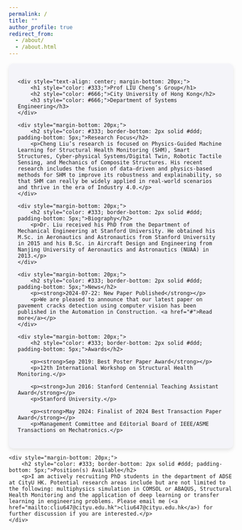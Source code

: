 ```yaml
---
permalink: /
title: ""
author_profile: true
redirect_from: 
  - /about/
  - /about.html
---
```

<div style="font-family: Arial, sans-serif; max-width: 800px; margin: auto; background-color: #f4f4f9; padding: 20px; border-radius: 10px; box-shadow: 0 4px 8px rgba(0, 0, 0, 0.1);">

    <div style="text-align: center; margin-bottom: 20px;">
        <h1 style="color: #333;">Prof LIU Cheng’s Group</h1>
        <h2 style="color: #666;">City University of Hong Kong</h2>
        <h3 style="color: #666;">Department of Systems Engineering</h3>
    </div>

    <div style="margin-bottom: 20px;">
        <h2 style="color: #333; border-bottom: 2px solid #ddd; padding-bottom: 5px;">Research Focus</h2>
        <p>Cheng Liu’s research is focused on Physics-Guided Machine Learning for Structural Health Monitoring (SHM), Smart Structures, Cyber-physical Systems/Digital Twin, Robotic Tactile Sensing, and Mechanics of Composite Structures. His recent research includes the fusion of data-driven and physics-based methods for SHM to improve its robustness and explainability, so that SHM can really be widely applied in real-world scenarios and thrive in the era of Industry 4.0.</p>
    </div>

    <div style="margin-bottom: 20px;">
        <h2 style="color: #333; border-bottom: 2px solid #ddd; padding-bottom: 5px;">Biography</h2>
        <p>Dr. Liu received his PhD from the Department of Mechanical Engineering at Stanford University. He obtained his M.Sc. in Aeronautics and Astronautics from Stanford University in 2015 and his B.Sc. in Aircraft Design and Engineering from Nanjing University of Aeronautics and Astronautics (NUAA) in 2013.</p>
    </div>

    <div style="margin-bottom: 20px;">
        <h2 style="color: #333; border-bottom: 2px solid #ddd; padding-bottom: 5px;">News</h2>
        <p><strong>2024-07-22: New Paper Published</strong></p>
        <p>We are pleased to announce that our latest paper on pavement cracks detection using computer vision has been published in the Automation in Construction. <a href="#">Read more</a></p>
    </div>

    <div style="margin-bottom: 20px;">
        <h2 style="color: #333; border-bottom: 2px solid #ddd; padding-bottom: 5px;">Awards</h2>
    
        <p><strong>Sep 2019: Best Poster Paper Award</strong></p>
        <p>12th International Workshop on Structural Health Monitoring.</p>
    
        <p><strong>Jun 2016: Stanford Centennial Teaching Assistant Award</strong></p>
        <p>Stanford University.</p>
    
        <p><strong>May 2024: Finalist of 2024 Best Transaction Paper Award</strong></p>
        <p>Management Committee and Editorial Board of IEEE/ASME Transactions on Mechatronics.</p>
</div>

    <div style="margin-bottom: 20px;">
        <h2 style="color: #333; border-bottom: 2px solid #ddd; padding-bottom: 5px;">Position(s) Available</h2>
        <p>I am actively recruiting PhD students in the department of ADSE at CityU HK. Potential research areas include but are not limited to the following: multiphysics simulation in COMSOL or ABAQUS, Structural Health Monitoring and the application of deep learning or transfer learning in engineering problems. Please email me (<a href="mailto:cliu647@cityu.edu.hk">cliu647@cityu.edu.hk</a>) for further discussion if you are interested.</p>
    </div>

</div>



